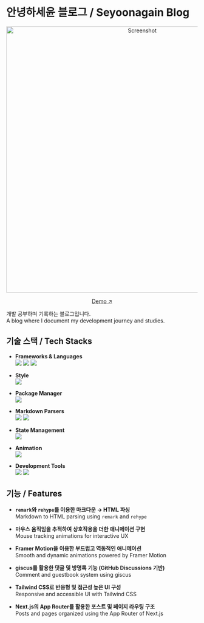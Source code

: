 # 안녕하세윤 블로그 / Seyoonagain Blog

<div align=center>
  <img width="700" alt="Screenshot" src="https://github.com/user-attachments/assets/67a195e2-ec23-4c1a-907b-a5a297cc3688" />
  
  [Demo ↗](https://annyeonghaseyoon.vercel.app)
</div>


개발 공부하며 기록하는 블로그입니다.  
A blog where I document my development journey and studies.

## 기술 스택 / Tech Stacks

- **Frameworks & Languages**  
  <img src="https://img.shields.io/badge/typescript-000000?style=for-the-badge&logo=typescript&logoColor=3178C6">
  <img src="https://img.shields.io/badge/react-000000?style=for-the-badge&logo=react&logoColor=61DAFB">
  <img src="https://img.shields.io/badge/next.js-000000?style=for-the-badge&logo=nextdotjs&logoColor=ffffff">

- **Style**  
  <img src="https://img.shields.io/badge/tailwindcss-000000?style=for-the-badge&logo=tailwindcss&logoColor=06B6D4">

- **Package Manager**  
  <img src="https://img.shields.io/badge/pnpm-000000?style=for-the-badge&logo=pnpm&logoColor=F69220">

- **Markdown Parsers**  
  <img src="https://img.shields.io/badge/remark-000000?style=for-the-badge&logo=remark&logoColor=ffffff">
  <img src="https://img.shields.io/badge/rehype-000000?style=for-the-badge">

- **State Management**  
  <img src="https://img.shields.io/badge/zustand-000000?style=for-the-badge">

- **Animation**  
  <img src="https://img.shields.io/badge/framer_motion-000000?style=for-the-badge&logo=framer&logoColor=0055FF">

- **Development Tools**  
  <img src="https://img.shields.io/badge/eslint-000000?style=for-the-badge&logo=eslint&logoColor=4B32C3">
  <img src="https://img.shields.io/badge/prettier-000000?style=for-the-badge&logo=prettier&logoColor=F7B93E">

## 기능 / Features

- **`remark`와 `rehype`를 이용한 마크다운 → HTML 파싱**  
  Markdown to HTML parsing using `remark` and `rehype`

- **마우스 움직임을 추적하여 상호작용을 더한 애니메이션 구현**  
  Mouse tracking animations for interactive UX

- **Framer Motion을 이용한 부드럽고 역동적인 애니메이션**  
  Smooth and dynamic animations powered by Framer Motion

- **giscus를 활용한 댓글 및 방명록 기능 (GitHub Discussions 기반)**  
  Comment and guestbook system using giscus

- **Tailwind CSS로 반응형 및 접근성 높은 UI 구성**  
  Responsive and accessible UI with Tailwind CSS

- **Next.js의 App Router를 활용한 포스트 및 페이지 라우팅 구조**  
  Posts and pages organized using the App Router of Next.js

